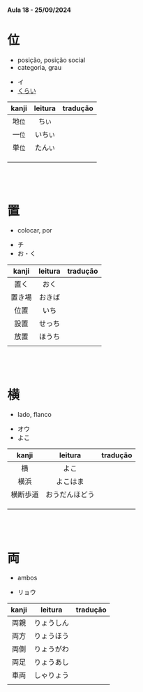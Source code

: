 #### Aula 18 - 25/09/2024


# 位

<ul><li>posição, posição social</li><li>categoria, grau</li></ul>

<ul><li>イ</li><li><u>くらい</u></li></ul>

| kanji | leitura | tradução |
|:---:|:---:|:---:|
| 地```位``` | ち```い``` |  |
| 一```位``` | いち```い``` |  |
| 単```位``` | たん```い``` |  |
|  |  |  |
|  |  |  |
|  |  |  |

<br><br>


# 置

- colocar, por

<ul><li>チ</li><li>お・く</li></ul>

| kanji | leitura | tradução |
|:---:|:---:|:---:|
| 置く | おく |  |
| 置き場 | おきば |  |
| 位置 | いち |  |
| 設置 | せっち |  |
| 放置 | ほうち |  |
|  |  |  |

<br><br>


# 横

- lado, flanco

<ul><li>オウ</li><li>よこ</li></ul>

| kanji | leitura | tradução |
|:---:|:---:|:---:|
| 横 | よこ |  |
| 横浜 | よこはま |  |
| 横断歩道 | おうだんほどう |  |
|  |  |  |
|  |  |  |
|  |  |  |

<br><br>


# 両

- ambos

- リョウ

| kanji | leitura | tradução |
|:---:|:---:|:---:|
| 両親 | りょうしん |  |
| 両方 | りょうほう |  |
| 両側 | りょうがわ |  |
| 両足 | りょうあし |  |
| 車両 | しゃりょう |  |
|  |  |  |
